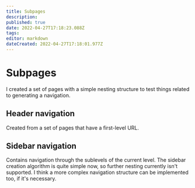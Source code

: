```yaml
---
title: Subpages
description: 
published: true
date: 2022-04-27T17:18:23.088Z
tags: 
editor: markdown
dateCreated: 2022-04-27T17:18:01.977Z
---
```


# Subpages
I created a set of pages with a simple nesting structure to test things related to generating a navigation.

## Header navigation
Created from a set of pages that have a first-level URL.

## Sidebar navigation
Contains navigation through the sublevels of the current level. The sidebar creation algorithm is quite simple now, so further nesting currently isn't supported. I think a more complex navigation structure can be implemented too, if it's necessary.
